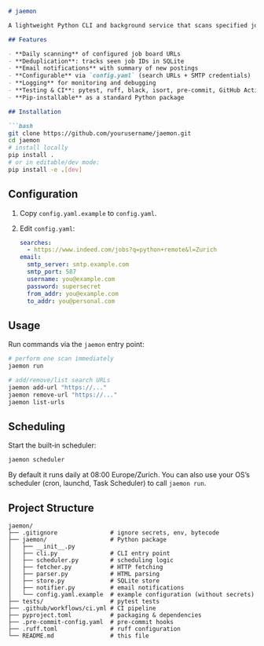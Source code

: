 ````markdown
# jaemon

A lightweight Python CLI and background service that scans specified job search URLs daily and notifies you via email when new postings appear — installable via `pip install .`.

## Features

- **Daily scanning** of configured job board URLs
- **Deduplication**: tracks seen job IDs in SQLite
- **Email notifications** with summary of new postings
- **Configurable** via `config.yaml` (search URLs + SMTP credentials)
- **Logging** for monitoring and debugging
- **Testing & CI**: pytest, ruff, black, isort, pre-commit, GitHub Actions
- **Pip-installable** as a standard Python package

## Installation

```bash
git clone https://github.com/yourusername/jaemon.git
cd jaemon
# install locally
pip install .
# or in editable/dev mode:
pip install -e .[dev]
````

## Configuration

1. Copy `config.yaml.example` to `config.yaml`.
2. Edit `config.yaml`:

   ```yaml
   searches:
     - https://www.indeed.com/jobs?q=python+remote&l=Zurich
   email:
     smtp_server: smtp.example.com
     smtp_port: 587
     username: you@example.com
     password: supersecret
     from_addr: you@example.com
     to_addr: you@personal.com
   ```

## Usage

Run commands via the `jaemon` entry point:

```bash
# perform one scan immediately
jaemon run

# add/remove/list search URLs
jaemon add-url "https://..."
jaemon remove-url "https://..."
jaemon list-urls
```

## Scheduling

Start the built‑in scheduler:

```bash
jaemon scheduler
```

By default it runs daily at 08:00 Europe/Zurich. You can also use your OS’s scheduler (cron, launchd, Task Scheduler) to call `jaemon run`.

## Project Structure

```text
jaemon/
├── .gitignore               # ignore secrets, env, bytecode
├── jaemon/                  # Python package
│   ├── __init__.py
│   ├── cli.py               # CLI entry point
│   ├── scheduler.py         # scheduling logic
│   ├── fetcher.py           # HTTP fetching
│   ├── parser.py            # HTML parsing
│   ├── store.py             # SQLite store
│   ├── notifier.py          # email notifications
│   └── config.yaml.example  # example configuration (without secrets)
├── tests/                   # pytest tests
├── .github/workflows/ci.yml # CI pipeline
├── pyproject.toml           # packaging & dependencies
├── .pre-commit-config.yaml  # pre-commit hooks
├── .ruff.toml               # ruff configuration
└── README.md                # this file
```

```
```

